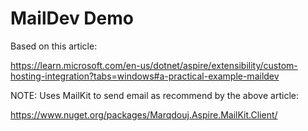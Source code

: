 # MailDev Demo

Based on this article:

https://learn.microsoft.com/en-us/dotnet/aspire/extensibility/custom-hosting-integration?tabs=windows#a-practical-example-maildev

NOTE: Uses MailKit to send email as recommend by the above article: 

https://www.nuget.org/packages/Marqdouj.Aspire.MailKit.Client/

